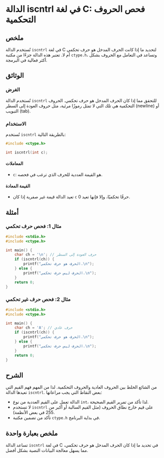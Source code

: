 <!--
Meta Description: # الدالة iscntrl في لغة C: فحص الحروف التحكمية ## ملخص تُستخدم الدالة `iscntrl` في لغة C لتحديد ما إذا كانت الحرف المدخل هو حرف تحكمي أم لا. تعتبر هذه...
Meta Keywords: حرف, iscntrl, تحكمي, الدالة, الحرف
-->

# الدالة iscntrl في لغة C: فحص الحروف التحكمية

## ملخص
تُستخدم الدالة `iscntrl` في لغة C لتحديد ما إذا كانت الحرف المدخل هو حرف تحكمي أم لا. تعتبر هذه الدالة جزءًا من مكتبة `ctype.h`، وتساعد في التعامل مع الحروف بشكل أكثر فعالية في البرمجة.

## الوثائق
### الغرض
تُستخدم الدالة `iscntrl` للتحقق مما إذا كان الحرف المدخل هو حرف تحكمي. الحروف التحكمية هي تلك التي لا تمثل رموزًا مرئية، مثل حروف العودة إلى السطر (newline) أو التبويب (tab).

### الاستخدام
تُستخدم `iscntrl` بالطريقة التالية:

```c
#include <ctype.h>

int iscntrl(int c);
```

#### المعاملات
- `c`: هو القيمة العددية للحرف الذي ترغب في فحصه.

#### القيمة المعادة
- تعيد الدالة قيمة غير صفرية إذا كان `c` حرفًا تحكميًا، وإلا فإنها تعيد 0.

## أمثلة

### مثال 1: فحص حرف تحكمي
```c
#include <stdio.h>
#include <ctype.h>

int main() {
    char ch = '\n'; // حرف العودة إلى السطر
    if (iscntrl(ch)) {
        printf("الحرف هو حرف تحكمي.\n");
    } else {
        printf("الحرف ليس حرف تحكمي.\n");
    }
    return 0;
}
```

### مثال 2: فحص حرف غير تحكمي
```c
#include <stdio.h>
#include <ctype.h>

int main() {
    char ch = 'A'; // حرف عادي
    if (iscntrl(ch)) {
        printf("الحرف هو حرف تحكمي.\n");
    } else {
        printf("الحرف ليس حرف تحكمي.\n");
    }
    return 0;
}
```

## الشرح
من الشائع الخلط بين الحروف العادية والحروف التحكمية. لذا من المهم فهم القيم التي تعيدها الدالة `iscntrl`. بعض النقاط التي يجب مراعاتها:
- الدالة تعمل على القيم العددية من نوع `int`، لذا تأكد من تمرير القيم الصحيحة.
- لا تستخدم `iscntrl` على قيم خارج نطاق الحروف (مثل القيم السالبة أو أكبر من 255 في بعض الأنظمة).
- تأكد من تضمين مكتبة `ctype.h` في بداية البرنامج.

## ملخص بعبارة واحدة
تساعد الدالة `iscntrl` في لغة C في تحديد ما إذا كان الحرف المدخل هو حرف تحكمي، مما يسهل معالجة البيانات النصية بشكل أفضل.